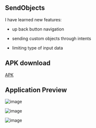 ## SendObjects

I have learned new features:

- up back button navigation

- sending custom objects through intents

- limiting type of input data

## APK download

[APK](https://github.com/imAtulSharma/Sending-Objects/releases/download/v1.0/app-debug.apk)

## Application Preview

![image](https://user-images.githubusercontent.com/81371138/117163005-de5f5000-ade0-11eb-993e-2c7aa58ea35b.png)

![image](https://user-images.githubusercontent.com/81371138/117163039-e4553100-ade0-11eb-9a00-f23f0f780c4e.png)

![image](https://user-images.githubusercontent.com/81371138/117163130-fe8f0f00-ade0-11eb-82fa-b6009082e18d.png)








